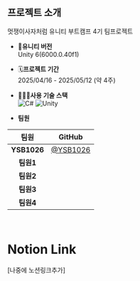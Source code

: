 ## 프로젝트 소개
멋쟁이사자처럼 유니티 부트캠프 4기 팀프로젝트

- **🌟유니티 버전**
  <br> Unity 6(6000.0.40f1)
  
- 🗓️**프로젝트 기간**
  <br> 2025/04/16 - 2025/05/12 (약 4주)

- 🧑🏻‍💻**사용 기술 스택**
  <br> ![C#](https://img.shields.io/badge/-C%23-239120?style=flat-square&logo=csharp&logoColor=white)
  ![Unity](https://img.shields.io/badge/-Unity-100000?style=flat-square&logo=unity&logoColor=white)

- **팀원**

|    팀원    |                      GitHub                       |
| :--------: | :---------------------------------------------: |
| **YSB1026** | [@YSB1026](https://github.com/YSB1026) |
| **팀원1** |  |
| **팀원2** |  |
| **팀원3** |  |
| **팀원4** |  |

<br>

# Notion Link
[나중에 노션링크추가]
